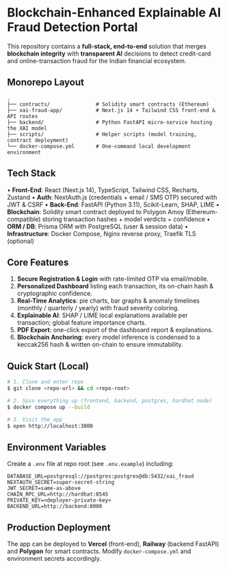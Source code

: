 # Blockchain-Enhanced Explainable AI Fraud Detection Portal

This repository contains a **full-stack, end-to-end** solution that merges **blockchain integrity** with **transparent AI** decisions to detect credit-card and online-transaction fraud for the Indian financial ecosystem.

## Monorepo Layout

```
.
├── contracts/               # Solidity smart contracts (Ethereum)
├── xai-fraud-app/           # Next.js 14 + Tailwind CSS front-end & API routes
├── backend/                 # Python FastAPI micro-service hosting the XAI model
├── scripts/                 # Helper scripts (model training, contract deployment)
└── docker-compose.yml       # One-command local development environment
```

## Tech Stack

• **Front-End**: React (Next.js 14), TypeScript, Tailwind CSS, Recharts, Zustand
• **Auth**: NextAuth.js (credentials + email / SMS OTP) secured with JWT & CSRF
• **Back-End**: FastAPI (Python 3.11), Scikit-Learn, SHAP, LIME
• **Blockchain**: Solidity smart contract deployed to Polygon Amoy (Ethereum-compatible) storing transaction hashes + model verdicts + confidence
• **ORM / DB**: Prisma ORM with PostgreSQL (user & session data)
• **Infrastructure**: Docker Compose, Nginx reverse proxy, Traefik TLS (optional)

## Core Features

1. **Secure Registration & Login** with rate-limited OTP via email/mobile.
2. **Personalized Dashboard** listing each transaction, its on-chain hash & cryptographic confidence.
3. **Real-Time Analytics**: pie charts, bar graphs & anomaly timelines (monthly / quarterly / yearly) with fraud severity coloring.
4. **Explainable AI**: SHAP / LIME local explanations available per transaction; global feature importance charts.
5. **PDF Export**: one-click export of the dashboard report & explanations.
6. **Blockchain Anchoring**: every model inference is condensed to a keccak256 hash & written on-chain to ensure immutability.

## Quick Start (Local)

```bash
# 1. Clone and enter repo
$ git clone <repo-url> && cd <repo-root>

# 2. Spin everything up (frontend, backend, postgres, hardhat node)
$ docker compose up --build

# 3. Visit the app
$ open http://localhost:3000
```

## Environment Variables
Create a `.env` file at repo root (see `.env.example`) including:
```
DATABASE_URL=postgresql://postgres:postgres@db:5432/xai_fraud
NEXTAUTH_SECRET=super-secret-string
JWT_SECRET=same-as-above
CHAIN_RPC_URL=http://hardhat:8545
PRIVATE_KEY=<deployer-private-key>
BACKEND_URL=http://backend:8000
```

## Production Deployment
The app can be deployed to **Vercel** (front-end), **Railway** (backend FastAPI) and **Polygon** for smart contracts.  Modify `docker-compose.yml` and environment secrets accordingly.
```